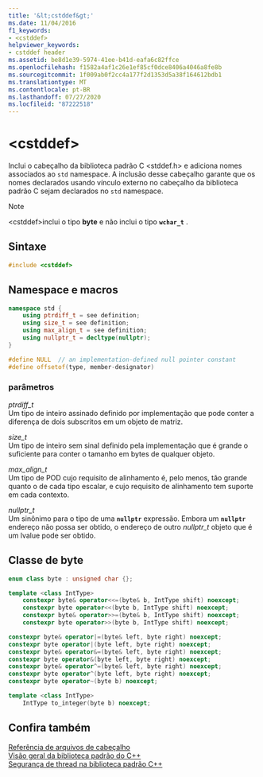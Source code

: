 ```yaml
---
title: '&lt;cstddef&gt;'
ms.date: 11/04/2016
f1_keywords:
- <cstddef>
helpviewer_keywords:
- cstddef header
ms.assetid: be8d1e39-5974-41ee-b41d-eafa6c82ffce
ms.openlocfilehash: f1582a4af1c26e1ef85cf0dce8406a4046a8fe8b
ms.sourcegitcommit: 1f009ab0f2cc4a177f2d1353d5a38f164612bdb1
ms.translationtype: MT
ms.contentlocale: pt-BR
ms.lasthandoff: 07/27/2020
ms.locfileid: "87222518"
---
```

# <a name="ltcstddefgt"></a>&lt;cstddef&gt;

Inclui o cabeçalho da biblioteca padrão C \<stddef.h> e adiciona nomes associados ao `std` namespace. A inclusão desse cabeçalho garante que os nomes declarados usando vínculo externo no cabeçalho da biblioteca padrão C sejam declarados no `std` namespace.

> [!NOTE]
> \<cstddef>inclui o tipo **byte** e não inclui o tipo **`wchar_t`** .

## <a name="syntax"></a>Sintaxe

```cpp
#include <cstddef>
```

## <a name="namespace-and-macros"></a>Namespace e macros

```cpp
namespace std {
    using ptrdiff_t = see definition;
    using size_t = see definition;
    using max_align_t = see definition;
    using nullptr_t = decltype(nullptr);
}

#define NULL  // an implementation-defined null pointer constant
#define offsetof(type, member-designator)
```

### <a name="parameters"></a>parâmetros

*ptrdiff_t*\
Um tipo de inteiro assinado definido por implementação que pode conter a diferença de dois subscritos em um objeto de matriz.

*size_t*\
Um tipo de inteiro sem sinal definido pela implementação que é grande o suficiente para conter o tamanho em bytes de qualquer objeto.

*max_align_t*\
Um tipo de POD cujo requisito de alinhamento é, pelo menos, tão grande quanto o de cada tipo escalar, e cujo requisito de alinhamento tem suporte em cada contexto.

*nullptr_t*\
Um sinônimo para o tipo de uma **`nullptr`** expressão. Embora um **`nullptr`** endereço não possa ser obtido, o endereço de outro *nullptr_t* objeto que é um lvalue pode ser obtido.

## <a name="byte-class"></a>Classe de byte

```cpp
enum class byte : unsigned char {};

template <class IntType>
    constexpr byte& operator<<=(byte& b, IntType shift) noexcept;
    constexpr byte operator<<(byte b, IntType shift) noexcept;
    constexpr byte& operator>>=(byte& b, IntType shift) noexcept;
    constexpr byte operator>>(byte b, IntType shift) noexcept;

constexpr byte& operator|=(byte& left, byte right) noexcept;
constexpr byte operator|(byte left, byte right) noexcept;
constexpr byte& operator&=(byte& left, byte right) noexcept;
constexpr byte operator&(byte left, byte right) noexcept;
constexpr byte& operator^=(byte& left, byte right) noexcept;
constexpr byte operator^(byte left, byte right) noexcept;
constexpr byte operator~(byte b) noexcept;

template <class IntType>
    IntType to_integer(byte b) noexcept;
```

## <a name="see-also"></a>Confira também

[Referência de arquivos de cabeçalho](../standard-library/cpp-standard-library-header-files.md)\
[Visão geral da biblioteca padrão do C++](../standard-library/cpp-standard-library-overview.md)\
[Segurança de thread na biblioteca padrão C++](../standard-library/thread-safety-in-the-cpp-standard-library.md)
